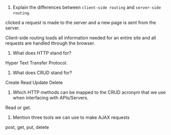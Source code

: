 1.  Explain the differences between `client-side routing` and `server-side routing`.

 clicked a request is made to the server and a new page is sent from the server. 

Client-side routing loads all information needed for an entire site and all requests are handled through the browser.  

1.  What does HTTP stand for?

Hyper Text Transfer Protocol.

1.  What does CRUD stand for?

Create
Read
Update
Delete

1.  Which HTTP methods can be mapped to the CRUD acronym that we use when interfacing with APIs/Servers.

Read or get.

1.  Mention three tools we can use to make AJAX requests

post, get, put, delete